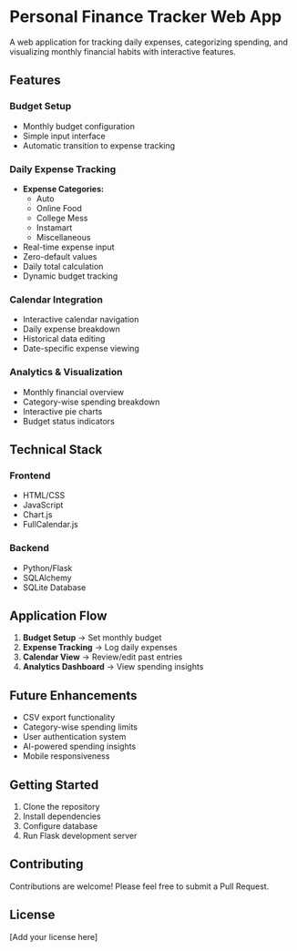 # Personal Finance Tracker Web App

A web application for tracking daily expenses, categorizing spending, and visualizing monthly financial habits with interactive features.

## Features

### Budget Setup
- Monthly budget configuration
- Simple input interface
- Automatic transition to expense tracking

### Daily Expense Tracking
- **Expense Categories:**
  - Auto
  - Online Food
  - College Mess
  - Instamart
  - Miscellaneous
- Real-time expense input
- Zero-default values
- Daily total calculation
- Dynamic budget tracking

### Calendar Integration
- Interactive calendar navigation
- Daily expense breakdown
- Historical data editing
- Date-specific expense viewing

### Analytics & Visualization
- Monthly financial overview
- Category-wise spending breakdown
- Interactive pie charts
- Budget status indicators

## Technical Stack

### Frontend
- HTML/CSS
- JavaScript
- Chart.js
- FullCalendar.js

### Backend
- Python/Flask
- SQLAlchemy
- SQLite Database

## Application Flow

1. **Budget Setup** → Set monthly budget
2. **Expense Tracking** → Log daily expenses
3. **Calendar View** → Review/edit past entries
4. **Analytics Dashboard** → View spending insights

## Future Enhancements

- CSV export functionality
- Category-wise spending limits
- User authentication system
- AI-powered spending insights
- Mobile responsiveness

## Getting Started

1. Clone the repository
2. Install dependencies
3. Configure database
4. Run Flask development server

## Contributing

Contributions are welcome! Please feel free to submit a Pull Request.

## License

[Add your license here]

